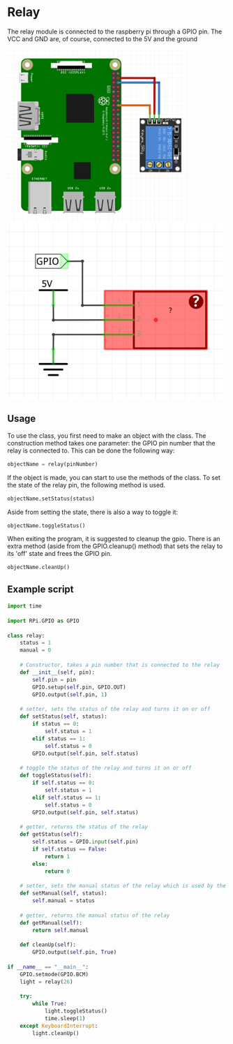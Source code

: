 # Relay

The relay module is connected to the raspberry pi through a GPIO pin. The VCC and GND are, of course, connected to the 5V and the ground

<img src="relayFritzing.png" height="400px"> <img src="relaySchema.png" height="400px">

## Usage


To use the class, you first need to make an object with the class. The construction method takes one parameter: the GPIO pin number that the relay is connected to.
This can be done  the following way:

```python
objectName = relay(pinNumber)
```

If the object is made, you can start to use the methods of the class. To set the state of the relay pin, the following method is used.

```python
objectName.setStatus(status)
```

Aside from setting the state, there is also a way to toggle it:

```python
objectName.toggleStatus()
```

When exiting the program, it is suggested to cleanup the gpio. There is an extra method (aside from the GPIO.cleanup() method) that sets the relay to its 'off' state and frees the GPIO pin.

```python
objectName.cleanUp()
```

## Example script
```python
import time

import RPi.GPIO as GPIO

class relay:
    status = 1
    manual = 0

    # Constructor, takes a pin number that is connected to the relay
    def __init__(self, pin):
        self.pin = pin
        GPIO.setup(self.pin, GPIO.OUT)
        GPIO.output(self.pin, 1)
    
    # setter, sets the status of the relay and turns it on or off
    def setStatus(self, status):
        if status == 0:
            self.status = 1
        elif status == 1:
            self.status = 0
        GPIO.output(self.pin, self.status)
    
    # toggle the status of the relay and turns it on or off
    def toggleStatus(self):
        if self.status == 0:
            self.status = 1
        elif self.status == 1:
            self.status = 0
        GPIO.output(self.pin, self.status)

    # getter, returns the status of the relay
    def getStatus(self):
        self.status = GPIO.input(self.pin)
        if self.status == False:
            return 1
        else:
            return 0

    # setter, sets the manual status of the relay which is used by the phone controller
    def setManual(self, status):
        self.manual = status

    # getter, returns the manual status of the relay
    def getManual(self):
        return self.manual

    def cleanUp(self):
        GPIO.output(self.pin, True)

if __name__ == "__main__":
    GPIO.setmode(GPIO.BCM)
    light = relay(26)

    try:
        while True:
            light.toggleStatus()
            time.sleep(1)
    except KeyboardInterrupt:
        light.cleanUp()
```